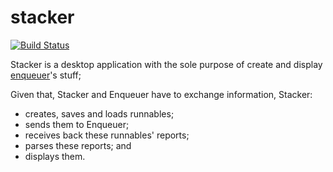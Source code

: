 # stacker
[![Build Status](https://travis-ci.org/lopidio/stacker.svg?branch=develop)](https://travis-ci.org/lopidio/stacker)

Stacker is a desktop application with the sole purpose of create and display [enqueuer](https://github.com/lopidio/enqueuer)'s stuff;

Given that, Stacker and Enqueuer have to exchange information, Stacker:
- creates, saves and loads runnables;
- sends them to Enqueuer;
- receives back these runnables' reports;
- parses these reports; and
- displays them.
